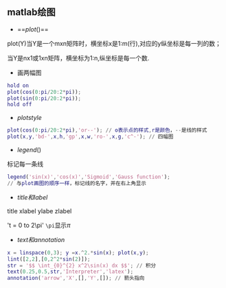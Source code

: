 ## matlab绘图

- ==$plot()$==

plot(Y)当Y是一个mxn矩阵时，横坐标x是1:m(行),对应的y纵坐标是每一列的数；

当Y是nx1或1xn矩阵，横坐标为1:n,纵坐标是每一个数.

- 画两幅图

```matlab
hold on
plot(cos(0:pi/20:2*pi));
plot(sin(0:pi/20:2*pi));
hold off
```

- $plot style$

```matlab
plot(cos(0:pi/20:2*pi),'or--'); // o表示点的样式,r是颜色，--是线的样式
plot(x,y,'bd-',x,h,'gp',x,w,'ro-',x,g,'c^-'); // 四幅图
```



- $legend()$

标记每一条线

```matlab
legend('sin(x)','cos(x)','Sigmoid','Gauss function');
// 与plot画图的顺序一样，标记线的名字，并在右上角显示
```

- $title和label$

title   xlabel   ylabe   zlabel

't = 0 to 2\pi' `\pi`显示$\pi$   



- $text和annotation$

```matlab
x = linspace(0,3); y =x.^2.*sin(x); plot(x,y);
lint([2,2],[0,2^2*sin(2)]);
str = '$$ \int_{0}^{2} x^2\sin(x) dx $$'; // 积分
text(0.25,0.5,str,'Interpreter','latex');
annotation('arrow','X',[],'Y',[]); // 箭头指向
```



















